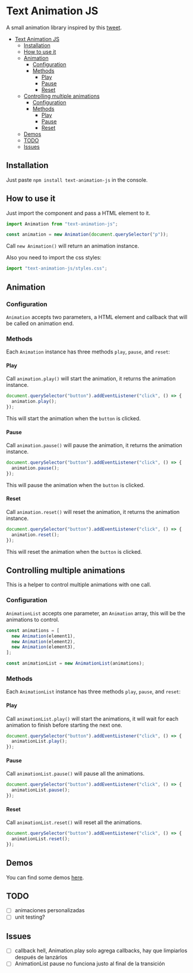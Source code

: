 # Text Animation JS

A small animation library inspired by this [tweet](https://twitter.com/Twitch/status/1237174754118905856).

<!-- TOC -->

- [Text Animation JS](#text-animation-js)
  - [Installation](#installation)
  - [How to use it](#how-to-use-it)
  - [Animation](#animation)
    - [Configuration](#configuration)
    - [Methods](#methods)
      - [Play](#play)
      - [Pause](#pause)
      - [Reset](#reset)
  - [Controlling multiple animations](#controlling-multiple-animations)
    - [Configuration](#configuration)
    - [Methods](#methods)
      - [Play](#play)
      - [Pause](#pause)
      - [Reset](#reset)
  - [Demos](#demos)
  - [TODO](#todo)
  - [Issues](#issues)

<!-- /TOC -->

## Installation

Just paste `npm install text-animation-js` in the console.

## How to use it

Just import the component and pass a HTML element to it.

```js
import Animation from "text-animation-js";

const animation = new Animation(document.querySelector("p"));
```

Call `new Animation()` will return an animation instance.

Also you need to import the css styles:

```js
import "text-animation-js/styles.css";
```

## Animation

### Configuration

`Animation` accepts two parameters, a HTML element and callback that will be called on animation end.

### Methods

Each `Animation` instance has three methods `play`, `pause`, and `reset`:

#### Play

Call `animation.play()` will start the animation, it returns the animation instance.

```js
document.querySelector("button").addEventListener("click", () => {
  animation.play();
});
```

This will start the animation when the `button` is clicked.

#### Pause

Call `animation.pause()` will pause the animation, it returns the animation instance.

```js
document.querySelector("button").addEventListener("click", () => {
  animation.pause();
});
```

This will pause the animation when the `button` is clicked.

#### Reset

Call `animation.reset()` will reset the animation, it returns the animation instance.

```js
document.querySelector("button").addEventListener("click", () => {
  animation.reset();
});
```

This will reset the animation when the `button` is clicked.

## Controlling multiple animations

This is a helper to control multiple animations with one call.

### Configuration

`AnimationList` accepts one parameter, an `Animation` array, this will be the animations to control.

```js
const animations = [
  new Animation(element1),
  new Animation(element2),
  new Animation(element3),
];

const animationList = new AnimationList(animations);
```

### Methods

Each `AnimationList` instance has three methods `play`, `pause`, and `reset`:

#### Play

Call `animationList.play()` will start the animations, it will wait for each animation to finish before starting the next one.

```js
document.querySelector("button").addEventListener("click", () => {
  animationList.play();
});
```

#### Pause

Call `animationList.pause()` will pause all the animations.

```js
document.querySelector("button").addEventListener("click", () => {
  animationList.pause();
});
```

#### Reset

Call `animationList.reset()` will reset all the animations.

```js
document.querySelector("button").addEventListener("click", () => {
  animationList.reset();
});
```

## Demos

You can find some demos [here](https://codesandbox.io/s/elastic-murdock-ycc0q).

## TODO

- [ ] animaciones personalizadas
- [ ] unit testing?

## Issues

- [ ] callback hell, Animation.play solo agrega callbacks, hay que limpiarlos después de lanzárlos
- [ ] AnimationList pause no funciona justo al final de la transición
